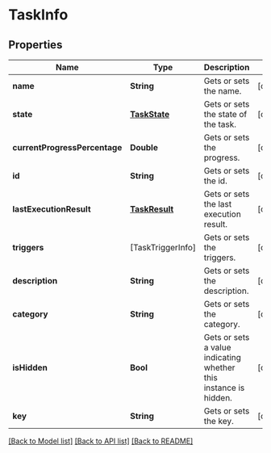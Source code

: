 # TaskInfo

## Properties
Name | Type | Description | Notes
------------ | ------------- | ------------- | -------------
**name** | **String** | Gets or sets the name. | [optional] 
**state** | [**TaskState**](TaskState.md) | Gets or sets the state of the task. | [optional] 
**currentProgressPercentage** | **Double** | Gets or sets the progress. | [optional] 
**id** | **String** | Gets or sets the id. | [optional] 
**lastExecutionResult** | [**TaskResult**](TaskResult.md) | Gets or sets the last execution result. | [optional] 
**triggers** | [TaskTriggerInfo] | Gets or sets the triggers. | [optional] 
**description** | **String** | Gets or sets the description. | [optional] 
**category** | **String** | Gets or sets the category. | [optional] 
**isHidden** | **Bool** | Gets or sets a value indicating whether this instance is hidden. | [optional] 
**key** | **String** | Gets or sets the key. | [optional] 

[[Back to Model list]](../README.md#documentation-for-models) [[Back to API list]](../README.md#documentation-for-api-endpoints) [[Back to README]](../README.md)


